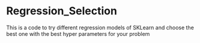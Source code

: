 # Regression_Selection

This is a code to try different regression models of SKLearn and choose the best one with the best hyper parameters for your problem
